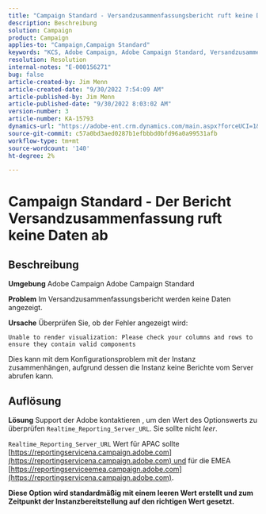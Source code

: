 ```yaml
---
title: "Campaign Standard - Versandzusammenfassungsbericht ruft keine Daten ab"
description: Beschreibung
solution: Campaign
product: Campaign
applies-to: "Campaign,Campaign Standard"
keywords: "KCS, Adobe Campaign, Adobe Campaign Standard, Versandzusammenfassungsbericht, ruft keine Daten ab, Fehlerbehebung, Echtzeitberichterstellung_Server_URL"
resolution: Resolution
internal-notes: "E-000156271"
bug: false
article-created-by: Jim Menn
article-created-date: "9/30/2022 7:54:09 AM"
article-published-by: Jim Menn
article-published-date: "9/30/2022 8:03:02 AM"
version-number: 3
article-number: KA-15793
dynamics-url: "https://adobe-ent.crm.dynamics.com/main.aspx?forceUCI=1&pagetype=entityrecord&etn=knowledgearticle&id=1d32c70e-9540-ed11-9db1-0022480866ad"
source-git-commit: c57a0bd3aed0287b1efbbbd0bfd96a0a99531afb
workflow-type: tm+mt
source-wordcount: '140'
ht-degree: 2%

---
```


# Campaign Standard - Der Bericht Versandzusammenfassung ruft keine Daten ab

## Beschreibung


<b>Umgebung</b>
Adobe Campaign Adobe Campaign Standard

<b>Problem</b>
Im Versandzusammenfassungsbericht werden keine Daten angezeigt.

<b>Ursache</b>
Überprüfen Sie, ob der Fehler angezeigt wird:


```
Unable to render visualization: Please check your columns and rows to ensure they contain valid components
```


Dies kann mit dem Konfigurationsproblem mit der Instanz zusammenhängen, aufgrund dessen die Instanz keine Berichte vom Server abrufen kann.


## Auflösung


<b>Lösung</b>
Support der Adobe kontaktieren , um den Wert des Optionswerts zu überprüfen `Realtime_Reporting_Server_URL`. Sie sollte nicht *leer*.

`Realtime_Reporting_Server_URL` Wert für APAC sollte [https://reportingservicena.campaign.adobe.com](https://reportingservicena.campaign.adobe.com) und für die EMEA [https://reportingserviceemea.campaign.adobe.com](https://reportingservicena.campaign.adobe.com).

<b>Diese Option wird standardmäßig mit einem leeren Wert erstellt und zum Zeitpunkt der Instanzbereitstellung auf den richtigen Wert gesetzt.</b>
